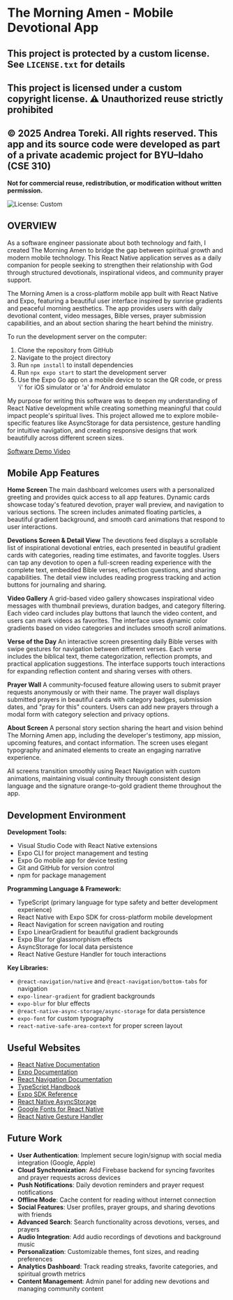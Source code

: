 # The Morning Amen - Mobile Devotional App

## This project is protected by a custom license. See `LICENSE.txt` for details

## This project is licensed under a custom copyright license. ⚠️ Unauthorized reuse strictly prohibited

## © 2025 Andrea Toreki. All rights reserved. This app and its source code were developed as part of a private academic project for BYU–Idaho (CSE 310)  

**Not for commercial reuse, redistribution, or modification without written permission.**

![License: Custom](https://img.shields.io/badge/license-Custom-blue)

## OVERVIEW

As a software engineer passionate about both technology and faith, I created The Morning Amen to bridge the gap between spiritual growth and modern mobile technology. This React Native application serves as a daily companion for people seeking to strengthen their relationship with God through structured devotionals, inspirational videos, and community prayer support.

The Morning Amen is a cross-platform mobile app built with React Native and Expo, featuring a beautiful user interface inspired by sunrise gradients and peaceful morning aesthetics. The app provides users with daily devotional content, video messages, Bible verses, prayer submission capabilities, and an about section sharing the heart behind the ministry.

To run the development server on the computer:

1. Clone the repository from GitHub
2. Navigate to the project directory
3. Run `npm install` to install dependencies
4. Run `npx expo start` to start the development server
5. Use the Expo Go app on a mobile device to scan the QR code, or press 'i' for iOS simulator or 'a' for Android emulator

My purpose for writing this software was to deepen my understanding of React Native development while creating something meaningful that could impact people's spiritual lives. This project allowed me to explore mobile-specific features like AsyncStorage for data persistence, gesture handling for intuitive navigation, and creating responsive designs that work beautifully across different screen sizes.

[Software Demo Video](https://youtu.be/yRQD-PtlJn4)

## Mobile App Features

**Home Screen**
The main dashboard welcomes users with a personalized greeting and provides quick access to all app features. Dynamic cards showcase today's featured devotion, prayer wall preview, and navigation to various sections. The screen includes animated floating particles, a beautiful gradient background, and smooth card animations that respond to user interactions.

**Devotions Screen & Detail View**
The devotions feed displays a scrollable list of inspirational devotional entries, each presented in beautiful gradient cards with categories, reading time estimates, and favorite toggles. Users can tap any devotion to open a full-screen reading experience with the complete text, embedded Bible verses, reflection questions, and sharing capabilities. The detail view includes reading progress tracking and action buttons for journaling and sharing.

**Video Gallery**
A grid-based video gallery showcases inspirational video messages with thumbnail previews, duration badges, and category filtering. Each video card includes play buttons that launch the video content, and users can mark videos as favorites. The interface uses dynamic color gradients based on video categories and includes smooth scroll animations.

**Verse of the Day**
An interactive screen presenting daily Bible verses with swipe gestures for navigation between different verses. Each verse includes the biblical text, theme categorization, reflection prompts, and practical application suggestions. The interface supports touch interactions for expanding reflection content and sharing verses with others.

**Prayer Wall**
A community-focused feature allowing users to submit prayer requests anonymously or with their name. The prayer wall displays submitted prayers in beautiful cards with category badges, submission dates, and "pray for this" counters. Users can add new prayers through a modal form with category selection and privacy options.

**About Screen**
A personal story section sharing the heart and vision behind The Morning Amen app, including the developer's testimony, app mission, upcoming features, and contact information. The screen uses elegant typography and animated elements to create an engaging narrative experience.

All screens transition smoothly using React Navigation with custom animations, maintaining visual continuity through consistent design language and the signature orange-to-gold gradient theme throughout the app.

## Development Environment

**Development Tools:**

- Visual Studio Code with React Native extensions
- Expo CLI for project management and testing
- Expo Go mobile app for device testing
- Git and GitHub for version control
- npm for package management

**Programming Language & Framework:**

- TypeScript (primary language for type safety and better development experience)
- React Native with Expo SDK for cross-platform mobile development
- React Navigation for screen navigation and routing
- Expo LinearGradient for beautiful gradient backgrounds
- Expo Blur for glassmorphism effects
- AsyncStorage for local data persistence
- React Native Gesture Handler for touch interactions

**Key Libraries:**

- `@react-navigation/native` and `@react-navigation/bottom-tabs` for navigation
- `expo-linear-gradient` for gradient backgrounds
- `expo-blur` for blur effects
- `@react-native-async-storage/async-storage` for data persistence
- `expo-font` for custom typography
- `react-native-safe-area-context` for proper screen layout

## Useful Websites

- [React Native Documentation](https://reactnative.dev/docs/getting-started)
- [Expo Documentation](https://docs.expo.dev/)
- [React Navigation Documentation](https://reactnavigation.org/docs/getting-started)
- [TypeScript Handbook](https://www.typescriptlang.org/docs/)
- [Expo SDK Reference](https://docs.expo.dev/versions/latest/)
- [React Native AsyncStorage](https://react-native-async-storage.github.io/async-storage/)
- [Google Fonts for React Native](https://docs.expo.dev/guides/using-custom-fonts/)
- [React Native Gesture Handler](https://docs.swmansion.com/react-native-gesture-handler/)

## Future Work

- **User Authentication**: Implement secure login/signup with social media integration (Google, Apple)
- **Cloud Synchronization**: Add Firebase backend for syncing favorites and prayer requests across devices
- **Push Notifications**: Daily devotion reminders and prayer request notifications
- **Offline Mode**: Cache content for reading without internet connection
- **Social Features**: User profiles, prayer groups, and sharing devotions with friends
- **Advanced Search**: Search functionality across devotions, verses, and prayers
- **Audio Integration**: Add audio recordings of devotions and background music
- **Personalization**: Customizable themes, font sizes, and reading preferences
- **Analytics Dashboard**: Track reading streaks, favorite categories, and spiritual growth metrics
- **Content Management**: Admin panel for adding new devotions and managing community content
